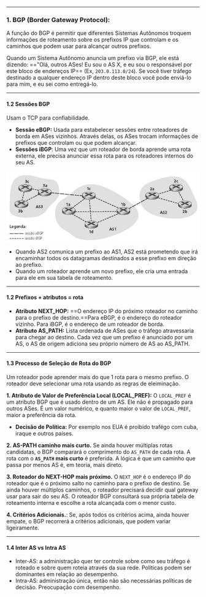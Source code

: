 
---
### **1. BGP (Border Gateway Protocol):**

A  função do BGP é permitir que diferentes Sistemas Autônomos troquem informações de roteamento sobre os prefixos IP que controlam e os caminhos que podem usar para alcançar outros prefixos. 

Quando um Sistema Autônomo anuncia um prefixo via BGP, ele está dizendo: =="Olá, outros ASes! Eu sou o AS X, e eu sou o responsável por este bloco de endereços IP== (Ex, `203.0.113.0/24`). Se você tiver tráfego destinado a qualquer endereço IP dentro deste bloco você pode enviá-lo para mim, e eu sei como entregá-lo.

---
#### **1.2 Sessões BGP**

Usam o TCP para confiabilidade.

- **Sessão eBGP:** Usada para estabelecer sessões entre roteadores de borda em ASes vizinhos. Através delas, os ASes trocam informações de prefixos que controlam ou que podem alcançar.
- **Sessôes iBGP**: Uma vez que um roteador de borda aprende uma rota externa, ele precisa anunciar essa rota para os roteadores internos do seu AS.

![Pasted image 20250606100212](../../attachments/Pasted%20image%2020250606100212.png)
- Quando AS2 comunica um prefixo ao AS1, AS2 está prometendo que irá encaminhar todos os datagramas destinados a esse prefixo em direção ao prefixo.
- Quando um roteador aprende um novo prefixo, ele cria uma entrada para ele em sua tabela de roteamento.

---
#### **1.2 Prefixos + atributos = rota**
- **Atributo NEXT_HOP:** ==O endereço IP do próximo roteador no caminho para o prefixo de destino.==Para eBGP, é o endereço do roteador vizinho. Para iBGP, é o endereço de um roteador de borda.
- **Atributo AS_PATH:** Lista ordenada de ASes que o tráfego atravessaria para chegar ao destino. Cada vez que um prefixo é anunciado por um AS, o AS de origem adiciona seu próprio número de AS ao AS_PATH. 

---
#### **1.3 Processo de Seleção de Rota do BGP**

Um roteador pode aprender mais do que 1 rota para o mesmo prefixo. O roteador deve selecionar uma rota usando as regras de eleiminação.

**1. Atributo de Valor de Preferência Local  (LOCAL_PREF):** O `LOCAL_PREF` é um atributo BGP que é usado dentro de um AS. Ele não é propagado para outros ASes. É um valor numérico, e quanto maior o valor de `LOCAL_PREF`, maior a preferência da rota.
- **Decisão de Política:** Por exemplo nos EUA é proibido trafégo com cuba, iraque e outros países.

**2. AS-PATH caminho mais curto.** Se ainda houver múltiplas rotas candidatas, o BGP comparará o comprimento do `AS_PATH` de cada rota. A rota com o **`AS_PATH` mais curto** é preferida. A lógica é que um caminho que passa por menos AS é, em teoria, mais direto.

**3. Roteador do NEXT-HOP mais próximo.** O `NEXT_HOP` é o endereço IP do roteador que é o próximo salto no caminho para o prefixo de destino. Se ainda houver múltiplos caminhos, o roteador precisará decidir qual gateway usar para sair do seu AS. O roteador BGP consultará sua própria tabela de roteamento interna e escolhe a rota alcançada com o menor custo.

**4. Critérios Adicionais.**: Se, após todos os critérios acima, ainda houver empate, o BGP recorrerá a critérios adicionais, que podem variar ligeiramente.

---
#### **1.4 Inter AS vs Intra AS**
- Inter-AS: a administração quer ter controle sobre como seu tráfego é roteado e sobre quem roteia através da sua rede. Políticas podem ser dominantes em relação ao desempenho.
- Intra-AS: administração única, então não são necessárias políticas de decisão. Preocupação com desempenho.

